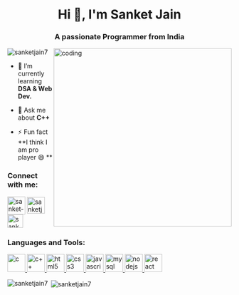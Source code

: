 <h1 align="center">Hi 👋, I'm Sanket Jain</h1>
<h3 align="center">A passionate Programmer from India</h3>

<img align="right" alt="coding" width="400" src="https://github.com/SanketJain7/SanketJain7/assets/117138839/17e21fc3-6c28-4bc0-ad6a-cbfe2d1d04d3"> 

<p align="left"> <img src="https://komarev.com/ghpvc/?username=sanketjain7&label=Profile%20views&color=0e75b6&style=flat" alt="sanketjain7" /> </p>

- 🌱 I’m currently learning **DSA & Web Dev.**

- 💬 Ask me about **C++**

- ⚡ Fun fact **I think I am pro player 😄 **

<h3 align="left">Connect with me:</h3>
<p align="left">
<a href="https://linkedin.com/in/sanket-07" target="blank"><img align="center" src="https://github.com/SanketJain7/SanketJain7/assets/117138839/ee97d2e7-02bd-4814-8a6f-cba238883ab5" alt="sanket-07" height="40" width="40" /></a>
<a href="https://www.leetcode.com/sanketjain5468" target="blank"><img align="center" src="https://github.com/SanketJain7/SanketJain7/assets/117138839/235e239d-dcab-45a1-b955-c818804e9e3d" alt="sanketjain5468" height="37" width="40" /></a>
<a href="mailto: sanketjain5468@gmail.com" target="blank"><img align="center" src="https://github.com/Sj786jain/Sj786jain/assets/72145807/c77974e2-3cfe-4958-8669-246113e6674d" alt="sanketjain5468" height="30" width="35" /></a>
</p>

<h3 align="left">Languages and Tools:</h3>
<p align="left"> <a href="https://www.cprogramming.com/" target="_blank" rel="noreferrer"> <img src="https://github.com/SanketJain7/SanketJain7/assets/117138839/dcdf133e-2229-4cff-a416-f2e9c6cf053f" alt="c" width="40" height="40"/> </a> <a href="https://www.w3schools.com/cpp/" target="_blank" rel="noreferrer"> <img src="https://github.com/SanketJain7/SanketJain7/assets/117138839/32998e63-3a4c-46ca-83fb-610ef328320a" alt="c++" width="40" height="40"/> </a> <a href="https://www.w3.org/html/" target="_blank" rel="noreferrer"> <img src="https://github.com/Sj786jain/Sj786jain/assets/72145807/d638440b-ba02-4a97-a9d6-14766c00d16b" alt="html5" width="40" height="40"/> </a> <a href="https://www.w3schools.com/css/" target="_blank" rel="noreferrer"> <img src="https://github.com/SanketJain7/SanketJain7/assets/117138839/9e145ee5-ac06-40f8-87a3-2def32973f38" alt="css3" width="40" height="40"/> </a> <a href="https://developer.mozilla.org/en-US/docs/Web/JavaScript" target="_blank" rel="noreferrer"> <img src="https://github.com/Sj786jain/Sj786jain/assets/72145807/9290fc5b-b682-415c-9a0a-3e3a02e82fa8" alt="javascript" width="40" height="40"/> </a> <a href="https://www.mysql.com/" target="_blank" rel="noreferrer"> <img src="https://github.com/Sj786jain/Sj786jain/assets/72145807/6b482764-86ab-4165-8d5e-5eba404346c9" alt="mysql" width="40" height="40"/> </a> <a href="https://nodejs.org" target="_blank" rel="noreferrer"> <img src="https://github.com/Sj786jain/Sj786jain/assets/72145807/76891553-7ed8-44b7-b631-8ccd05b402be" alt="nodejs" width="40" height="40"/> </a> <a href="https://reactjs.org/" target="_blank" rel="noreferrer"> <img src="https://github.com/Sj786jain/Sj786jain/assets/72145807/4cebfc05-59cf-41fa-9132-db69f61ddadc" alt="react" width="40" height="40"/> </a> </p>

<p><img align="left" src="https://github-readme-stats.vercel.app/api/top-langs?username=sanketjain7&show_icons=true&locale=en&layout=compact" alt="sanketjain7" /></p>

<p>&nbsp;<img align="center" src="https://github-readme-stats.vercel.app/api?username=sanketjain7&show_icons=true&locale=en" alt="sanketjain7" /></p>
